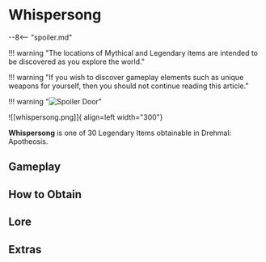 # Whispersong

--8<-- "spoiler.md"

!!! warning "The locations of Mythical and Legendary items are intended to be discovered as you explore the world."

!!! warning "If you wish to discover gameplay elements such as unique weapons for yourself, then you should not continue reading this article."

!!! warning "![Spoiler Door](/assets/img/spoiler_door.png)"

![[whispersong.png]]{ align=left width="300"}

**Whispersong** is one of 30 Legendary Items obtainable in Drehmal: Apotheosis.

## Gameplay

## How to Obtain

## Lore

## Extras
